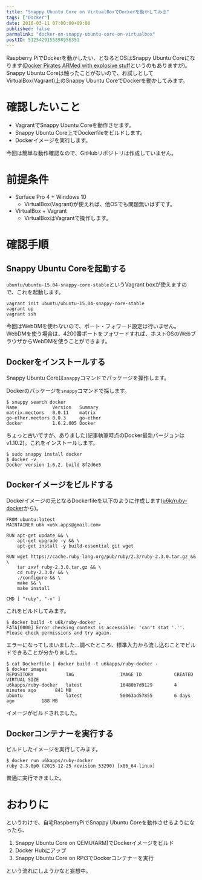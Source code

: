 ```yaml
---
title: "Snappy Ubuntu Core on VirtualBoxでDockerを動かしてみる"
tags: ["Docker"]
date: 2016-03-11 07:00:00+09:00
published: false
parmalink: "docker-on-snappy-ubuntu-core-on-virtualbox"
postID: 5125429155898956351
---
```


Raspberry PiでDockerを動かしたい、となるとOSはSnappy Ubuntu Coreになります([Docker Pirates ARMed with explosive stuff](http://blog.hypriot.com/)というのもありますが)。Snappy Ubuntu Coreは触ったことがないので、お試しとしてVirtualBox(Vagrant)上のSnappy Ubuntu CoreでDockerを動かしてみます。

<!-- more -->

# 確認したいこと

* VagrantでSnappy Ubuntu Coreを動作させます。
* Snappy Ubuntu Core上でDockerfileをビルドします。
* Dockerイメージを実行します。

今回は簡単な動作確認なので、GitHubリポジトリは作成していません。

# 前提条件

* Surface Pro 4 + Windows 10
    * VirtualBox(Vagrant)が使えれば、他OSでも問題無いはずです。
* VirtualBox + Vagrant
    * VirtualBoxはVagrantで操作します。

# 確認手順

## Snappy Ubuntu Coreを起動する

`ubuntu/ubuntu-15.04-snappy-core-stable`というVagrant boxが使えますので、これを起動します。

```
vagrant init ubuntu/ubuntu-15.04-snappy-core-stable
vagrant up
vagrant ssh
```

今回はWebDMを使わないので、ポート・フォワード設定は行いません。WebDMを使う場合は、4200番ポートをフォワードすれば、ホストOSのWebブラウザからWebDMを使うことができます。

## Dockerをインストールする

Snappy Ubuntu Coreは`snappy`コマンドでパッケージを操作します。

Dockerのパッケージを`snappy`コマンドで探します。

```
$ snappy search docker
Name             Version   Summary
matrix.mectors   0.0.11    matrix
go-ether.mectors 0.0.3     go-ether
docker           1.6.2.005 Docker
```

ちょっと古いですが、ありました(記事執筆時点のDocker最新バージョンはv1.10.2)。これをインストールします。

```
$ sudo snappy install docker
$ docker -v
Docker version 1.6.2, build 8f2d6e5
```

## Dockerイメージをビルドする

Dockerイメージの元となるDockerfileを以下のように作成します([u6k/ruby-docker](https://github.com/u6k/ruby-docker)から)。

```
FROM ubuntu:latest
MAINTAINER u6k <u6k.apps@gmail.com>

RUN apt-get update && \
    apt-get upgrade -y && \
    apt-get install -y build-essential git wget

RUN wget https://cache.ruby-lang.org/pub/ruby/2.3/ruby-2.3.0.tar.gz && \
    tar zxvf ruby-2.3.0.tar.gz && \
    cd ruby-2.3.0/ && \
    ./configure && \
    make && \
    make install

CMD [ "ruby", "-v" ]
```

これをビルドしてみます。

```
$ docker build -t u6k/ruby-docker .
FATA[0000] Error checking context is accessible: 'can't stat '.''. Please check permissions and try again.
```

エラーになってしまいました…調べたところ、標準入力から流し込むことでビルドできることが分かりました。

```
$ cat Dockerfile | docker build -t u6kapps/ruby-docker -
$ docker images
REPOSITORY            TAG                 IMAGE ID            CREATED             VIRTUAL SIZE
u6kapps/ruby-docker   latest              16480b7d9129        4 minutes ago       841 MB
ubuntu                latest              56063ad57855        6 days ago          188 MB
```

イメージがビルドされました。

## Dockerコンテナーを実行する

ビルドしたイメージを実行してみます。

```
$ docker run u6kapps/ruby-docker
ruby 2.3.0p0 (2015-12-25 revision 53290) [x86_64-linux]
```

普通に実行できました。

# おわりに

というわけで、自宅RaspberryPiでSnappy Ubuntu Coreを動作させるようになったら、

1. Snappy Ubuntu Core on QEMU(ARM)でDockerイメージをビルド
1. Docker Hubにアップ
1. Snappy Ubuntu Core on RPi3でDockerコンテナーを実行

という流れにしようかなと妄想中。
